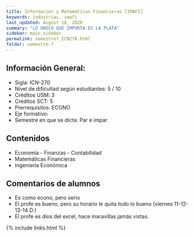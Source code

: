 ```yaml
---
title: Información y Matemáticas Financieras [IMAFI]
keywords: industrias, imafi
last_updated: August 18, 2020
summary: "LO UNICO QUE IMPORTA ES LA PLATA"
sidebar: main_sidebar
permalink: semestre7_ICN270.html
folder: semestre-7
---
```



## Información General:
* Sigla: ICN-270
* Nivel de dificultad según estudiantes: 5 / 10
* Créditos USM: 3
* Créditos SCT: 5
* Prerrequisitos: ECONO
* Eje formativo:  
* Semestre en que se dicta: Par e impar


## Contenidos

* Economía - Finanzas - Contabilidad
* Matemáticas Financieras
* Ingeniería Económica

<!--
## Consejos
* 
*
*
*
-->

## Comentarios de alumnos

* Es como econo, pero serio
* El profe es bueno, pero su horario le quita todo lo bueno (viernes 11-12-13-14 D:)
* El profe es dios del excel, hace maravillas jamás vistas.


{% include links.html %}

